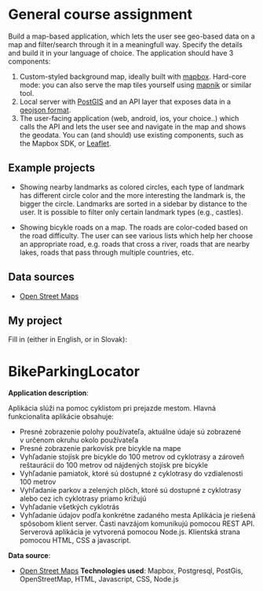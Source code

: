 
# General course assignment

Build a map-based application, which lets the user see geo-based data on a map and filter/search through it in a meaningfull way. Specify the details and build it in your language of choice. The application should have 3 components:

1. Custom-styled background map, ideally built with [mapbox](http://mapbox.com). Hard-core mode: you can also serve the map tiles yourself using [mapnik](http://mapnik.org/) or similar tool.
2. Local server with [PostGIS](http://postgis.net/) and an API layer that exposes data in a [geojson format](http://geojson.org/).
3. The user-facing application (web, android, ios, your choice..) which calls the API and lets the user see and navigate in the map and shows the geodata. You can (and should) use existing components, such as the Mapbox SDK, or [Leaflet](http://leafletjs.com/).

## Example projects

- Showing nearby landmarks as colored circles, each type of landmark has different circle color and the more interesting the landmark is, the bigger the circle. Landmarks are sorted in a sidebar by distance to the user. It is possible to filter only certain landmark types (e.g., castles).

- Showing bicykle roads on a map. The roads are color-coded based on the road difficulty. The user can see various lists which help her choose an appropriate road, e.g. roads that cross a river, roads that are nearby lakes, roads that pass through multiple countries, etc.

## Data sources

- [Open Street Maps](https://www.openstreetmap.org/)

## My project

Fill in (either in English, or in Slovak):
# BikeParkingLocator
**Application description**:

Aplikácia slúži na pomoc cyklistom pri prejazde mestom. Hlavná funkcionalita aplikácie obsahuje: 
-	Presné zobrazenie polohy používateľa, aktuálne údaje sú zobrazené v určenom okruhu okolo používateľa
-	Presné zobrazenie parkovísk pre bicykle na mape 
-	Vyhľadanie stojísk pre bicykle do 100 metrov od cyklotrasy a zároveň reštaurácií do 100 metrov od nájdených stojísk pre bicykle
-	Vyhľadanie pamiatok, ktoré sú dostupné z cyklotrasy do vzdialenosti 100 metrov 
-	Vyhľadanie parkov a zelených plôch, ktoré sú dostupné z cyklotrasy alebo cez ich cyklotrasy priamo križujú  
-	Vyhľadanie všetkých cyklotrás 
-	Vyhľadanie údajov podľa konkrétne zadaného mesta
Aplikácia je riešená spôsobom klient server. Časti navzájom komunikujú pomocou REST API. Serverová aplikácia je vytvorená pomocou Node.js. Klientská strana pomocou HTML, CSS a javascript. 

**Data source**: 
- [Open Street Maps](https://www.openstreetmap.org/)
**Technologies used**:
Mapbox, Postgresql, PostGis, OpenStreetMap, HTML, Javascript, CSS, Node.js
